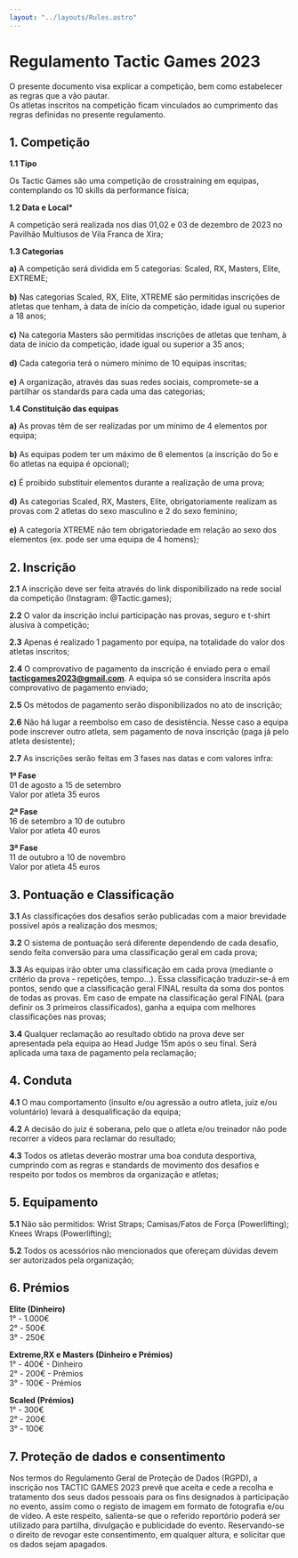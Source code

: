 ```yaml
---
layout: "../layouts/Rules.astro"
---
```


# Regulamento Tactic Games 2023

O presente documento visa explicar a competição, bem como estabelecer as regras que a vão pautar.\
Os atletas inscritos na competição ficam vinculados ao cumprimento das regras definidas no presente regulamento.

## 1\. Competição

**1.1 Tipo**

Os Tactic Games são uma competição de crosstraining em equipas, contemplando os 10 skills da performance física;

**1.2 Data e Local\***

A competição será realizada nos dias 01,02 e 03 de dezembro de 2023 no Pavilhão Multiusos de Vila Franca de Xira;

**1.3 Categorias**

**a)** A competição será dividida em 5 categorias: Scaled, RX, Masters, Elite, EXTREME;\
\
**b)** Nas categorias Scaled, RX, Elite, XTREME são permitidas inscrições de atletas que tenham, à data de início da competição, idade igual ou superior a 18 anos;\
\
**c)** Na categoria Masters são permitidas inscrições de atletas que tenham, à data de início da competição, idade igual ou superior a 35 anos;\
\
**d)** Cada categoria terá o número mínimo de 10 equipas inscritas;\
\
**e)** A organização, através das suas redes sociais, compromete-se a partilhar os standards para cada uma das categorias;

**1.4 Constituição das equipas**

**a)** As provas têm de ser realizadas por um mínimo de 4 elementos por equipa;\
\
**b)** As equipas podem ter um máximo de 6 elementos (a inscrição do 5o e 6o atletas na equipa é opcional);\
\
**c)** É proibido substituir elementos durante a realização de uma prova;\
\
**d)** As categorias Scaled, RX, Masters, Elite, obrigatoriamente realizam as provas com 2 atletas do sexo masculino e 2 do sexo feminino;\
\
**e)** A categoria XTREME não tem obrigatoriedade em relação ao sexo dos elementos (ex. pode ser uma equipa de 4 homens);

## 2\. Inscrição

**2.1** A inscrição deve ser feita através do link disponibilizado na rede social da competição (Instagram: @Tactic.games);

**2.2** O valor da inscrição inclui participação nas provas, seguro e t-shirt alusiva à competição;

**2.3** Apenas é realizado 1 pagamento por equipa, na totalidade do valor dos atletas inscritos;

**2.4** O comprovativo de pagamento da inscrição é enviado pera o email **tacticgames2023@gmail.com**. A equipa só se considera inscrita após comprovativo de pagamento enviado;

**2.5** Os métodos de pagamento serão disponibilizados no ato de inscrição;

**2.6** Não há lugar a reembolso em caso de desistência. Nesse caso a equipa pode inscrever outro atleta, sem pagamento de nova inscrição (paga já pelo atleta desistente);

**2.7** As inscrições serão feitas em 3 fases nas datas e com valores infra:

**1ª Fase**\
01 de agosto a 15 de setembro\
Valor por atleta 35 euros

**2ª Fase**\
16 de setembro a 10 de outubro\
Valor por atleta 40 euros

**3ª Fase**\
11 de outubro a 10 de novembro\
Valor por atleta 45 euros

## 3\. Pontuação e Classificação

**3.1** As classificações dos desafios serão publicadas com a maior brevidade possível após a realização dos mesmos;

**3.2** O sistema de pontuação será diferente dependendo de cada desafio, sendo feita conversão para uma classificação geral em cada prova;

**3.3** As equipas irão obter uma classificação em cada prova (mediante o critério da prova - repetições, tempo...). Essa classificação traduzir-se-á em pontos, sendo que a classificação geral FINAL resulta da soma dos pontos de todas as provas. Em caso de empate na classificação geral FINAL (para definir os 3 primeiros classificados), ganha a equipa com melhores classificações nas provas;

**3.4** Qualquer reclamação ao resultado obtido na prova deve ser apresentada pela equipa ao Head Judge 15m após o seu final. Será aplicada uma taxa de pagamento pela reclamação;

## 4\. Conduta

**4.1** O mau comportamento (insulto e/ou agressão a outro atleta, juíz e/ou voluntário) levará à desqualificação da equipa;

**4.2** A decisão do juiz é soberana, pelo que o atleta e/ou treinador não pode recorrer a vídeos para reclamar do resultado;

**4.3** Todos os atletas deverão mostrar uma boa conduta desportiva, cumprindo com as regras e standards de movimento dos desafios e respeito por todos os membros da organização e atletas;

## 5\. Equipamento

**5.1** Não são permitidos: Wrist Straps; Camisas/Fatos de Força (Powerlifting); Knees Wraps (Powerlifting);

**5.2** Todos os acessórios não mencionados que ofereçam dúvidas devem ser autorizados pela organização;

## 6\. Prémios

**Elite (Dinheiro)**\
1° - 1.000€\
2° - 500€\
3° - 250€

**Extreme,RX e Masters (Dinheiro e Prémios)**\
1° - 400€ - Dinheiro\
2° - 200€ - Prémios\
3° - 100€ - Prémios

**Scaled (Prémios)**\
1° - 300€\
2° - 200€\
3° - 100€

## 7\. Proteção de dados e consentimento

Nos termos do Regulamento Geral de Proteção de Dados (RGPD), a inscrição nos TACTIC GAMES 2023 prevê que aceita e cede a recolha e tratamento dos seus dados pessoais para os fins designados à participação no evento, assim como o registo de imagem em formato de fotografia e/ou de vídeo. A este respeito, salienta-se que o referido reportório poderá ser utilizado para partilha, divulgação e publicidade do evento. Reservando-se o direito de revogar este consentimento, em qualquer altura, e solicitar que os dados sejam apagados.
